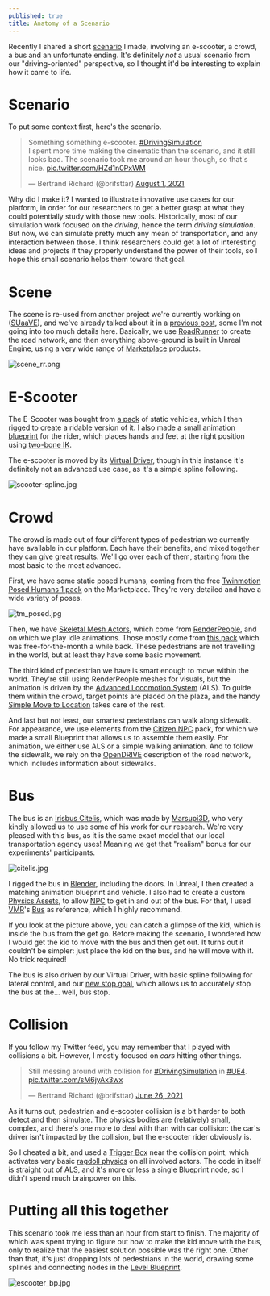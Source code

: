 ```yaml
---
published: true
title: Anatomy of a Scenario
---
```

Recently I shared a short [scenario](/scenarios) I made, involving an e-scooter, a crowd, a bus and an unfortunate ending. It's definitely *not* a usual scenario from our "driving-oriented" perspective, so I thought it'd be interesting to explain how it came to life.

# Scenario

To put some context first, here's the scenario.

<blockquote class="twitter-tweet"><p lang="en" dir="ltr">Something something e-scooter. <a href="https://twitter.com/hashtag/DrivingSimulation?src=hash&amp;ref_src=twsrc%5Etfw">#DrivingSimulation</a><br>I spent more time making the cinematic than the scenario, and it still looks bad. The scenario took me around an hour though, so that&#39;s nice. <a href="https://t.co/HZd1n0PxWM">pic.twitter.com/HZd1n0PxWM</a></p>&mdash; Bertrand Richard (@brifsttar) <a href="https://twitter.com/brifsttar/status/1421849840359809032?ref_src=twsrc%5Etfw">August 1, 2021</a></blockquote> <script async src="https://platform.twitter.com/widgets.js" charset="utf-8"></script>

Why did I make it? I wanted to illustrate innovative use cases for our platform, in order for our researchers to get a better grasp at what they could potentially study with those new tools. Historically, most of our simulation work focused on the *driving*, hence the term *driving simulation*. But now, we can simulate pretty much any mean of transportation, and any interaction between those. I think researchers could get a lot of interesting ideas and projects if they properly understand the power of their tools, so I hope this small scenario helps them toward that goal.

# Scene

The scene is re-used from another project we're currently working on ([SUaaVE](https://www.suaave.eu/)), and we've already talked about it in a [previous post](/making-a-scene), some I'm not going into too much details here. Basically, we use [RoadRunner](https://www.mathworks.com/products/roadrunner.html) to create the road network, and then everything above-ground is built in Unreal Engine, using a very wide range of [Marketplace](https://www.unrealengine.com/marketplace/en-US/store) products.

![scene_rr.png]({{site.baseurl}}/images/scene.png)

# E-Scooter

The E-Scooter was bought from [a pack](https://www.unrealengine.com/marketplace/en-US/product/vehicle-pack-gest) of static vehicles, which I then [rigged](https://en.wikipedia.org/wiki/Skeletal_animation) to create a ridable version of it. I also made a small [animation blueprint](https://docs.unrealengine.com/4.27/en-US/AnimatingObjects/SkeletalMeshAnimation/AnimBlueprints/) for the rider, which places hands and feet at the right position using [two-bone IK](https://docs.unrealengine.com/4.26/en-US/AnimatingObjects/SkeletalMeshAnimation/NodeReference/SkeletalControls/TwoBoneIK/).

The e-scooter is moved by its [Virtual Driver](virtual-driver/), though in this instance it's definitely not  an advanced use case, as it's a simple spline following.

![scooter-spline.jpg]({{site.baseurl}}/images/scooter-spline.jpg)

# Crowd

The crowd is made out of four different types of pedestrian we currently have available in our platform. Each have their benefits, and mixed together they can give great results. We'll go over each of them, starting from the most basic to the most advanced.

First, we have some static posed humans, coming from the free [Twinmotion Posed Humans 1 pack](https://www.unrealengine.com/marketplace/en-US/product/twinmotion-posed-humans) on the Marketplace. They're very detailed and have a wide variety of poses.

![tm_posed.jpg]({{site.baseurl}}/images/tm_posed.jpg)

Then, we have [Skeletal Mesh Actors](https://docs.unrealengine.com/4.26/en-US/Basics/Actors/SkeletalMeshActors/), which come from [RenderPeople](https://renderpeople.com/), and on which we play idle animations. Those mostly come from [this pack](https://www.unrealengine.com/marketplace/en-US/product/generic-npc-anim-pack) which was free-for-the-month a while back. These pedestrians are not travelling in the world, but at least they have some basic movement.

The third kind of pedestrian we have is smart enough to move within the world. They're still using RenderPeople meshes for visuals, but the animation is driven by the [Advanced Locomotion System](https://www.unrealengine.com/marketplace/en-US/product/advanced-locomotion-system-v1) (ALS). To guide them within the crowd, target points are placed on the plaza, and the handy [Simple Move to Location](https://docs.unrealengine.com/4.26/en-US/BlueprintAPI/AI/Navigation/SimpleMovetoLocation/) takes care of the rest.

And last but not least, our smartest pedestrians can walk along sidewalk. For appearance, we use elements from the [Citizen NPC](https://www.unrealengine.com/marketplace/en-US/product/citizen-npc) pack, for which we made a small Blueprint that allows us to assemble them easily. For animation, we either use ALS or a simple walking animation. And to follow the sidewalk, we rely on the [OpenDRIVE](opendrive/) description of the road network, which includes information about sidewalks.

# Bus

The bus is an [Irisbus Citelis](https://en.wikipedia.org/wiki/Irisbus_Citelis), which was made by [Marsupi3D](http://www.marsupi3d.net/), who very kindly allowed us to use some of his work for our research. We're very pleased with this bus, as it is the same exact model that our local transportation agency uses! Meaning we get that "realism" bonus for our experiments' participants.

![citelis.jpg]({{site.baseurl}}/images/citelis.jpg)

I rigged the bus in [Blender](https://www.blender.org/), including the doors. In Unreal, I then created a matching animation blueprint and vehicle. I also had to create a custom [Physics Assets](https://docs.unrealengine.com/4.26/en-US/InteractiveExperiences/Physics/PhysicsAssetEditor/), to allow [NPC](https://en.wikipedia.org/wiki/Non-player_character) to get in and out of the bus. For that, I used [VMR](https://www.unrealengine.com/marketplace/en-US/profile/VMR)'s [Bus](https://www.unrealengine.com/marketplace/en-US/product/bus) as reference, which I highly recommend.

If you look at the picture above, you can catch a glimpse of the kid, which is inside the bus from the get go. Before making the scenario, I wondered how I would get the kid to move with the bus and then get out. It turns out it couldn't be simpler: just place the kid on the bus, and he will move with it. No trick required!

The bus is also driven by our Virtual Driver, with basic spline following for lateral control, and our [new stop goal](whats-new-2021-08/#virtual-driver), which allows us to accurately stop the bus at the... well, bus stop.

# Collision

If you follow my Twitter feed, you may remember that I played with collisions a bit. However, I mostly focused on *cars* hitting other things.

<blockquote class="twitter-tweet"><p lang="en" dir="ltr">Still messing around with collision for <a href="https://twitter.com/hashtag/DrivingSimulation?src=hash&amp;ref_src=twsrc%5Etfw">#DrivingSimulation</a> in <a href="https://twitter.com/hashtag/UE4?src=hash&amp;ref_src=twsrc%5Etfw">#UE4</a>. <a href="https://t.co/sM6jyAx3wx">pic.twitter.com/sM6jyAx3wx</a></p>&mdash; Bertrand Richard (@brifsttar) <a href="https://twitter.com/brifsttar/status/1408770257087500293?ref_src=twsrc%5Etfw">June 26, 2021</a></blockquote> <script async src="https://platform.twitter.com/widgets.js" charset="utf-8"></script>

As it turns out, pedestrian and e-scooter collision is a bit harder to both detect and then simulate. The physics bodies are (relatively) small, complex, and there's one more to deal with than with car collision: the car's driver isn't impacted by the collision, but the e-scooter rider obviously is.

So I cheated a bit, and used a [Trigger Box](https://docs.unrealengine.com/4.26/en-US/Basics/Actors/Triggers/) near the collision point, which activates very basic [ragdoll physics](https://en.wikipedia.org/wiki/Ragdoll_physics) on all involved actors. The code in itself is straight out of ALS, and it's more or less a single Blueprint node, so I didn't spend much brainpower on this.

# Putting all this together

This scenario took me less than an hour from start to finish. The majority of which was spent trying to figure out how to make the kid move with the bus, only to realize that the easiest solution possible was the right one. Other than that, it's just dropping lots of pedestrians in the world, drawing some splines and connecting nodes in the [Level Blueprint](https://docs.unrealengine.com/4.26/en-US/ProgrammingAndScripting/Blueprints/UserGuide/Types/LevelBlueprint/).

![escooter_bp.jpg]({{site.baseurl}}/images/escooter_bp.jpg)

